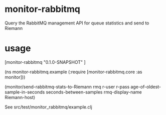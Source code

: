 monitor-rabbitmq
================

Query the RabbitMQ management API for queue statistics and send to Riemann


usage
=====

[monitor-rabbitmq "0.1.0-SNAPSHOT" ]


(ns monitor-rabbitmq.example
  (:require [monitor-rabbitmq.core :as monitor]))

(monitor/send-rabbitmq-stats-to-Riemann rmq
                                          r-user
                                          r-pass
                                          age-of-oldest-sample-in-seconds
                                          seconds-between-samples
                                          rmq-display-name
                                          Riemann-host)

See src/test/monitor_rabbitmq/example.clj

